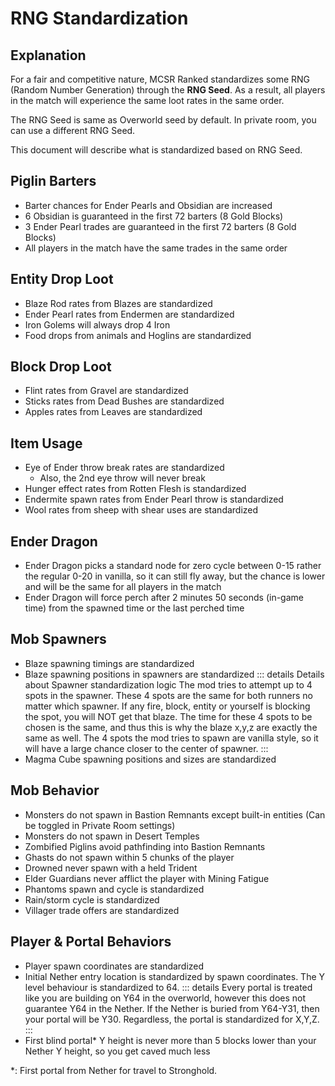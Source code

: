 # RNG Standardization

## Explanation
For a fair and competitive nature, MCSR Ranked standardizes some RNG (Random Number Generation) through the **RNG Seed**. As a result, all players in the match will experience the same loot rates in the same order.

The RNG Seed is same as Overworld seed by default. In private room, you can use a different RNG Seed.

This document will describe what is standardized based on RNG Seed.

## Piglin Barters
- Barter chances for Ender Pearls and Obsidian are increased
- 6 Obsidian is guaranteed in the first 72 barters (8 Gold Blocks)
- 3 Ender Pearl trades are guaranteed in the first 72 barters (8 Gold Blocks)
- All players in the match have the same trades in the same order

## Entity Drop Loot
- Blaze Rod rates from Blazes are standardized
- Ender Pearl rates from Endermen are standardized
- Iron Golems will always drop 4 Iron
- Food drops from animals and Hoglins are standardized

## Block Drop Loot
- Flint rates from Gravel are standardized
- Sticks rates from Dead Bushes are standardized
- Apples rates from Leaves are standardized

## Item Usage
- Eye of Ender throw break rates are standardized
  - Also, the 2nd eye throw will never break
- Hunger effect rates from Rotten Flesh is standardized
- Endermite spawn rates from Ender Pearl throw is standardized
- Wool rates from sheep with shear uses are standardized

## Ender Dragon
- Ender Dragon picks a standard node for zero cycle between 0-15 rather the regular 0-20 in vanilla, so it can still fly away, but the chance is lower and will be the same for all players in the match
- Ender Dragon will force perch after 2 minutes 50 seconds (in-game time) from the spawned time or the last perched time

## Mob Spawners
- Blaze spawning timings are standardized
- Blaze spawning positions in spawners are standardized
::: details Details about Spawner standardization logic
The mod tries to attempt up to 4 spots in the spawner. These 4 spots are the same for both runners no matter which spawner. If any fire, block, entity or yourself is blocking the spot, you will NOT get that blaze. The time for these 4 spots to be chosen is the same, and thus this is why the blaze x,y,z are exactly the same as well. The 4 spots the mod tries to spawn are vanilla style, so it will have a large chance closer to the center of spawner.
:::
- Magma Cube spawning positions and sizes are standardized

## Mob Behavior
- Monsters do not spawn in Bastion Remnants except built-in entities (Can be toggled in Private Room settings)
- Monsters do not spawn in Desert Temples
- Zombified Piglins avoid pathfinding into Bastion Remnants
- Ghasts do not spawn within 5 chunks of the player
- Drowned never spawn with a held Trident
- Elder Guardians never afflict the player with Mining Fatigue
- Phantoms spawn and cycle is standardized
- Rain/storm cycle is standardized
- Villager trade offers are standardized

## Player & Portal Behaviors
- Player spawn coordinates are standardized
- Initial Nether entry location is standardized by spawn coordinates. The Y level behaviour is standardized to 64.
::: details
Every portal is treated like you are building on Y64 in the overworld, however this does not guarantee Y64 in the Nether. If the Nether is buried from Y64-Y31, then your portal will be Y30. Regardless, the portal is standardized for X,Y,Z.
:::
- First blind portal* Y height is never more than 5 blocks lower than your Nether Y height, so you get caved much less

*: First portal from Nether for travel to Stronghold.

